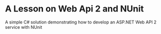 # A Lesson on Web Api 2 and NUnit

A simple C# solution demonstrating how to develop an ASP.NET Web API 2 service with NUnit
